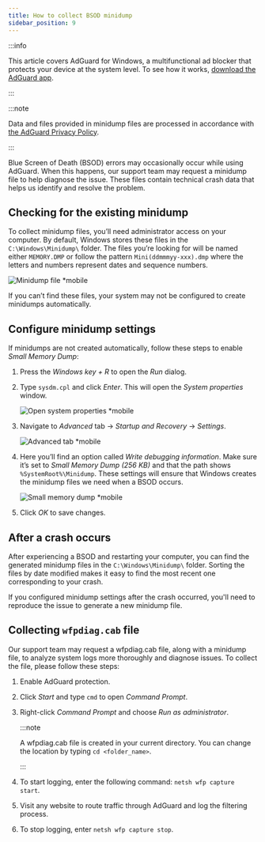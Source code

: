 ```yaml
---
title: How to collect BSOD minidump
sidebar_position: 9
---
```


:::info

This article covers AdGuard for Windows, a multifunctional ad blocker that protects your device at the system level. To see how it works, [download the AdGuard app](https://agrd.io/download-kb-adblock).

:::

:::note

Data and files provided in minidump files are processed in accordance with [the AdGuard Privacy Policy](https://adguard.com/en/privacy.html).

:::

Blue Screen of Death (BSOD) errors may occasionally occur while using AdGuard. When this happens, our support team may request a minidump file to help diagnose the issue. These files contain technical crash data that helps us identify and resolve the problem.

## Checking for the existing minidump

To collect minidump files, you’ll need administrator access on your computer. By default, Windows stores these files in the `C:\Windows\Minidump\` folder. The files you’re looking for will be named either `MEMORY.DMP` or follow the pattern `Mini(ddmmmyy-xxx).dmp` where the letters and numbers represent dates and sequence numbers.

![Minidump file *mobile](https://cdn.adtidy.org/content/kb/ad_blocker/windows/solving-problems/minidump.png)

If you can’t find these files, your system may not be configured to create minidumps automatically.

## Configure minidump settings

If minidumps are not created automatically, follow these steps to enable *Small Memory Dump*:

1. Press the *Windows key + R* to open the *Run* dialog.

1. Type `sysdm.cpl` and click *Enter*. This will open the *System properties* window.

    ![Open system properties *mobile](https://cdn.adtidy.org/content/kb/ad_blocker/windows/solving-problems/sysdm.png)

1. Navigate to *Advanced* tab → *Startup and Recovery* → *Settings*.

    ![Advanced tab *mobile](https://cdn.adtidy.org/content/kb/ad_blocker/windows/solving-problems/advanced_tab.png)

1. Here you’ll find an option called *Write debugging information*. Make sure it’s set to *Small Memory Dump (256 KB)* and that the path shows `%SystemRoot%\Minidump`. These settings will ensure that Windows creates the minidump files we need when a BSOD occurs.

    ![Small memory dump *mobile](https://cdn.adtidy.org/content/kb/ad_blocker/windows/solving-problems/systemroot.png)

1. Click *OK* to save changes.

## After a crash occurs

After experiencing a BSOD and restarting your computer, you can find the generated minidump files in the `C:\Windows\Minidump\` folder. Sorting the files by date modified makes it easy to find the most recent one corresponding to your crash.

If you configured minidump settings after the crash occurred, you'll need to reproduce the issue to generate a new minidump file.

## Collecting `wfpdiag.cab` file

Our support team may request a wfpdiag.cab file, along with a minidump file, to analyze system logs more thoroughly and diagnose issues. To collect the file, please follow these steps:

1. Enable AdGuard protection.

1. Click *Start* and type `cmd` to open *Command Prompt*.

1. Right-click *Command Prompt* and choose *Run as administrator*.

    :::note

    A wfpdiag.cab file is created in your current directory. You can change the location by typing `cd <folder_name>`.

    :::

1. To start logging, enter the following command: `netsh wfp capture start`.

1. Visit any website to route traffic through AdGuard and log the filtering process.

1. To stop logging, enter `netsh wfp capture stop`.
